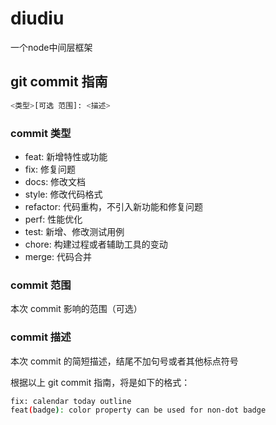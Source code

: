 # diudiu

一个node中间层框架

## git commit 指南

```bash
<类型>[可选 范围]: <描述>
```

### commit 类型

- feat: 新增特性或功能
- fix: 修复问题
- docs: 修改文档
- style: 修改代码格式
- refactor: 代码重构，不引入新功能和修复问题
- perf: 性能优化
- test: 新增、修改测试用例
- chore: 构建过程或者辅助工具的变动
- merge: 代码合并

### commit 范围

本次 commit 影响的范围（可选）

### commit 描述

本次 commit 的简短描述，结尾不加句号或者其他标点符号

根据以上 git commit 指南，将是如下的格式：

```bash
fix: calendar today outline
feat(badge): color property can be used for non-dot badge 
```
